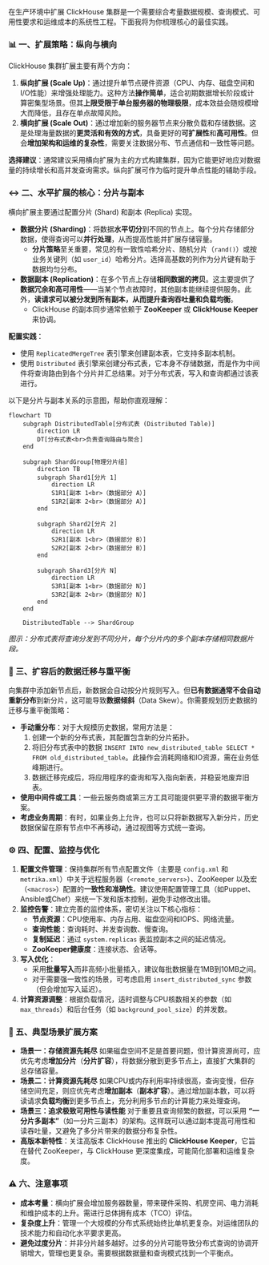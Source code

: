 在生产环境中扩展 ClickHouse 集群是一个需要综合考量数据规模、查询模式、可用性要求和运维成本的系统性工程。下面我将为你梳理核心的最佳实践。

### 📊 一、扩展策略：纵向与横向

ClickHouse 集群扩展主要有两个方向：

1.  **纵向扩展 (Scale Up)**：通过提升单节点硬件资源（CPU、内存、磁盘空间和I/O性能）来增强处理能力。这种方法**操作简单**，适合初期数据增长阶段或计算密集型场景。但其**上限受限于单台服务器的物理极限**，成本效益会随规模增大而降低，且存在单点故障风险。
2.  **横向扩展 (Scale Out)**：通过增加新的服务器节点来分散负载和存储数据。这是处理海量数据的**更灵活和有效的方式**，具备更好的**可扩展性**和**高可用性**。但会**增加架构和运维的复杂性**，需要关注数据分布、节点通信和一致性等问题。

**选择建议**：通常建议采用横向扩展为主的方式构建集群，因为它能更好地应对数据量的持续增长和高并发查询需求。纵向扩展可作为临时提升单点性能的辅助手段。

### ↔️ 二、水平扩展的核心：分片与副本

横向扩展主要通过配置分片 (Shard) 和副本 (Replica) 实现。

*   **数据分片 (Sharding)**：将数据**水平切分**到不同的节点上。每个分片存储部分数据，使得查询可以**并行处理**，从而提高性能并扩展存储容量。
    *   **分片策略**至关重要，常见的有一致性哈希分片、随机分片（`rand()`）或按业务关键列（如 `user_id`）哈希分片。选择高基数的列作为分片键有助于数据均匀分布。
*   **数据副本 (Replication)**：在多个节点上存储**相同数据的拷贝**。这主要提供了**数据冗余和高可用性**——当某个节点故障时，其他副本能继续提供服务。此外，**读请求可以被分发到所有副本，从而提升查询吞吐量和负载均衡**。
    *   ClickHouse 的副本同步通常依赖于 **ZooKeeper** 或 **ClickHouse Keeper** 来协调。

**配置实践**：
*   使用 `ReplicatedMergeTree` 表引擎来创建副本表，它支持多副本机制。
*   使用 `Distributed` 表引擎来创建分布式表，它本身不存储数据，而是作为中间件将查询路由到各个分片并汇总结果。对于分布式表，写入和查询都通过该表进行。

以下是分片与副本关系的示意图，帮助你直观理解：

```mermaid
flowchart TD
    subgraph DistributedTable[分布式表 (Distributed Table)]
        direction LR
        DT[分布式表<br>负责查询路由与聚合]
    end

    subgraph ShardGroup[物理分片组]
        direction TB
        subgraph Shard1[分片 1]
            direction LR
            S1R1[副本 1<br>（数据部分 A）]
            S1R2[副本 2<br>（数据部分 A）]
        end

        subgraph Shard2[分片 2]
            direction LR
            S2R1[副本 1<br>（数据部分 B）]
            S2R2[副本 2<br>（数据部分 B）]
        end

        subgraph Shard3[分片 N]
            direction LR
            S3R1[副本 1<br>（数据部分 N）]
            S3R2[副本 2<br>（数据部分 N）]
        end
    end

    DistributedTable --> ShardGroup
```
*图示：分布式表将查询分发到不同分片，每个分片内的多个副本存储相同数据片段。*

### 🔁 三、扩容后的数据迁移与重平衡

向集群中添加新节点后，新数据会自动按分片规则写入。但**已有数据通常不会自动重新分布**到新分片，这可能导致**数据倾斜**（Data Skew）。你需要规划历史数据的迁移与重平衡策略：

*   **手动重分布**：对于大规模历史数据，常用方法是：
    1.  创建一个新的分布式表，其配置包含新的分片拓扑。
    2.  将旧分布式表中的数据 `INSERT INTO new_distributed_table SELECT * FROM old_distributed_table`。此操作会消耗网络和IO资源，需在业务低峰期进行。
    3.  数据迁移完成后，将应用程序的查询和写入指向新表，并稳妥地废弃旧表。
*   **使用中间件或工具**：一些云服务商或第三方工具可能提供更平滑的数据平衡方案。
*   **考虑业务周期**：有时，如果业务上允许，也可以只将新数据写入新分片，历史数据保留在原有节点中不再移动，通过视图等方式统一查询。

### ⚙️ 四、配置、监控与优化

1.  **配置文件管理**：保持集群所有节点配置文件（主要是 `config.xml` 和 `metrika.xml`）中关于远程服务器（`<remote_servers>`）、ZooKeeper 以及宏（`<macros>`）配置的**一致性和准确性**。建议使用配置管理工具（如Puppet、Ansible或Chef）来统一下发和版本控制，避免手动修改出错。
2.  **监控告警**：建立完善的监控体系，密切关注以下核心指标：
    *   **节点资源**：CPU使用率、内存占用、磁盘空间和IOPS、网络流量。
    *   **查询性能**：查询耗时、并发查询数、慢查询。
    *   **复制延迟**：通过 `system.replicas` 表监控副本之间的延迟情况。
    *   **ZooKeeper健康度**：连接状态、会话等。
3.  **写入优化**：
    *   采用**批量写入**而非高频小批量插入，建议每批数据量在1MB到10MB之间。
    *   对于需要强一致性的场景，可考虑启用 `insert_distributed_sync` 参数（但会增加写入延迟）。
4.  **计算资源调整**：根据负载情况，适时调整与CPU核数相关的参数（如 `max_threads`）和后台任务（如 `background_pool_size`）的并发数。

### 🎯 五、典型场景扩展方案

*   **场景一：存储资源先耗尽**
    如果磁盘空间不足是首要问题，但计算资源尚可，应优先考虑**增加分片**（**分片扩容**），将数据分散到更多节点上，直接扩大集群的总存储容量。
*   **场景二：计算资源先耗尽**
    如果CPU或内存利用率持续很高，查询变慢，但存储空间充足，则应优先考虑**增加副本**（**副本扩容**）。通过增加副本数，可以将读请求**负载均衡**到更多节点上，充分利用多节点的计算能力来处理查询。
*   **场景三：追求极致可用性与读性能**
    对于重要且查询频繁的数据，可以采用 **“一分片多副本”**（如一分片三副本）的架构。这样既可以通过副本提高可用性和读吞吐量，又避免了多分片带来的数据分布复杂性。
*   **高版本新特性**：关注高版本 ClickHouse 推出的 **ClickHouse Keeper**，它旨在替代 ZooKeeper，与 ClickHouse 更深度集成，可能简化部署和运维复杂度。

### ⚠️ 六、注意事项

*   **成本考量**：横向扩展会增加服务器数量，带来硬件采购、机房空间、电力消耗和维护成本的上升。需进行总体拥有成本（TCO）评估。
*   **复杂度上升**：管理一个大规模的分布式系统始终比单机更复杂。对运维团队的技术能力和自动化水平要求更高。
*   **避免过度分片**：并非分片越多越好。过多的分片可能导致分布式查询的协调开销增大，管理也更复杂。需要根据数据量和查询模式找到一个平衡点。
